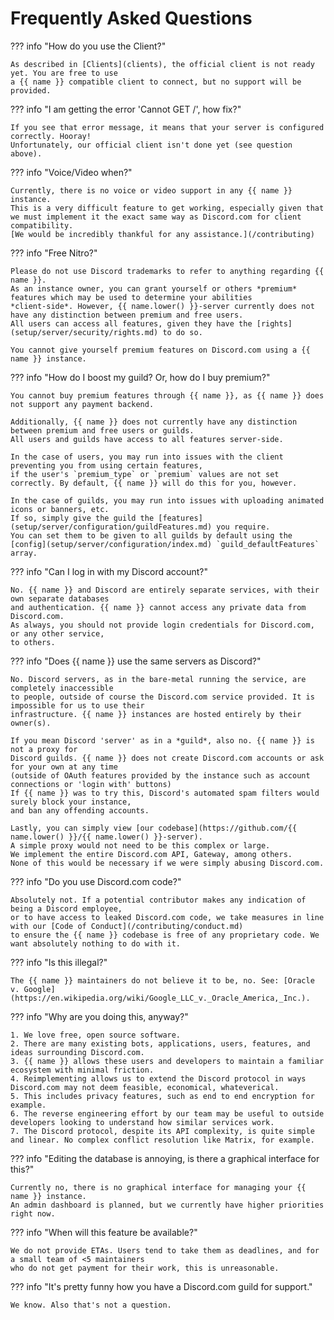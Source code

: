 # Frequently Asked Questions

??? info "How do you use the Client?"

    As described in [Clients](clients), the official client is not ready yet. You are free to use
    a {{ name }} compatible client to connect, but no support will be provided.

??? info "I am getting the error 'Cannot GET /', how fix?"

    If you see that error message, it means that your server is configured correctly. Hooray!
    Unfortunately, our official client isn't done yet (see question above).

??? info "Voice/Video when?"

    Currently, there is no voice or video support in any {{ name }} instance.
    This is a very difficult feature to get working, especially given that
    we must implement it the exact same way as Discord.com for client compatibility.
    [We would be incredibly thankful for any assistance.](/contributing)

??? info "Free Nitro?"

    Please do not use Discord trademarks to refer to anything regarding {{ name }}.
    As an instance owner, you can grant yourself or others *premium* features which may be used to determine your abilities
    *client-side*. However, {{ name.lower() }}-server currently does not have any distinction between premium and free users.
    All users can access all features, given they have the [rights](setup/server/security/rights.md) to do so.

    You cannot give yourself premium features on Discord.com using a {{ name }} instance.

??? info "How do I boost my guild? Or, how do I buy premium?"

    You cannot buy premium features through {{ name }}, as {{ name }} does not support any payment backend.

    Additionally, {{ name }} does not currently have any distinction between premium and free users or guilds.
    All users and guilds have access to all features server-side.

    In the case of users, you may run into issues with the client preventing you from using certain features,
    if the user's `premium_type` or `premium` values are not set correctly. By default, {{ name }} will do this for you, however.

    In the case of guilds, you may run into issues with uploading animated icons or banners, etc.
    If so, simply give the guild the [features](setup/server/configuration/guildFeatures.md) you require.
    You can set them to be given to all guilds by default using the [config](setup/server/configuration/index.md) `guild_defaultFeatures` array.

??? info "Can I log in with my Discord account?"

    No. {{ name }} and Discord are entirely separate services, with their own separate databases
    and authentication. {{ name }} cannot access any private data from Discord.com.
    As always, you should not provide login credentials for Discord.com, or any other service,
    to others.

??? info "Does {{ name }} use the same servers as Discord?"

    No. Discord servers, as in the bare-metal running the service, are completely inaccessible
    to people, outside of course the Discord.com service provided. It is impossible for us to use their
    infrastructure. {{ name }} instances are hosted entirely by their owner(s).

    If you mean Discord 'server' as in a *guild*, also no. {{ name }} is not a proxy for
    Discord guilds. {{ name }} does not create Discord.com accounts or ask for your own at any time
    (outside of OAuth features provided by the instance such as account connections or 'login with' buttons)
    If {{ name }} was to try this, Discord's automated spam filters would surely block your instance,
    and ban any offending accounts.

    Lastly, you can simply view [our codebase](https://github.com/{{ name.lower() }}/{{ name.lower() }}-server).
    A simple proxy would not need to be this complex or large.
    We implement the entire Discord.com API, Gateway, among others.
    None of this would be necessary if we were simply abusing Discord.com.

??? info "Do you use Discord.com code?"

    Absolutely not. If a potential contributor makes any indication of being a Discord employee,
    or to have access to leaked Discord.com code, we take measures in line with our [Code of Conduct](/contributing/conduct.md)
    to ensure the {{ name }} codebase is free of any proprietary code. We want absolutely nothing to do with it.

??? info "Is this illegal?"

    The {{ name }} maintainers do not believe it to be, no. See: [Oracle v. Google](https://en.wikipedia.org/wiki/Google_LLC_v._Oracle_America,_Inc.).

??? info "Why are you doing this, anyway?"

    1. We love free, open source software.
    2. There are many existing bots, applications, users, features, and ideas surrounding Discord.com.
    3. {{ name }} allows these users and developers to maintain a familiar ecosystem with minimal friction.
    4. Reimplementing allows us to extend the Discord protocol in ways Discord.com may not deem feasible, economical, whateverical.
    5. This includes privacy features, such as end to end encryption for example.
    6. The reverse engineering effort by our team may be useful to outside developers looking to understand how similar services work.
    7. The Discord protocol, despite its API complexity, is quite simple and linear. No complex conflict resolution like Matrix, for example.

??? info "Editing the database is annoying, is there a graphical interface for this?"

    Currently no, there is no graphical interface for managing your {{ name }} instance.
    An admin dashboard is planned, but we currently have higher priorities right now.

??? info "When will this feature be available?"

    We do not provide ETAs. Users tend to take them as deadlines, and for a small team of <5 maintainers
    who do not get payment for their work, this is unreasonable.

??? info "It's pretty funny how you have a Discord.com guild for support."

    We know. Also that's not a question.
